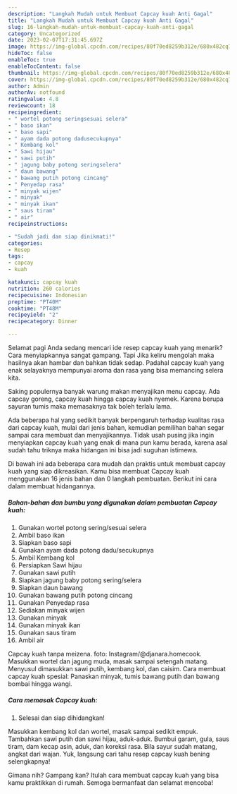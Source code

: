 ```yaml
---
description: "Langkah Mudah untuk Membuat Capcay kuah Anti Gagal"
title: "Langkah Mudah untuk Membuat Capcay kuah Anti Gagal"
slug: 16-langkah-mudah-untuk-membuat-capcay-kuah-anti-gagal
category: Uncategorized
date: 2023-02-07T17:31:45.697Z
image: https://img-global.cpcdn.com/recipes/80f70ed8259b312e/680x482cq70/capcay-kuah-foto-resep-utama.jpg
hideToc: false
enableToc: true
enableTocContent: false
thumbnail: https://img-global.cpcdn.com/recipes/80f70ed8259b312e/680x482cq70/capcay-kuah-foto-resep-utama.jpg
cover: https://img-global.cpcdn.com/recipes/80f70ed8259b312e/680x482cq70/capcay-kuah-foto-resep-utama.jpg
author: Admin
authorAv: notfound
ratingvalue: 4.8
reviewcount: 18
recipeingredient:
- " wortel potong seringsesuai selera"
- " baso ikan"
- " baso sapi"
- " ayam dada potong dadusecukupnya"
- " Kembang kol"
- " Sawi hijau"
- " sawi putih"
- " jagung baby potong seringselera"
- " daun bawang"
- " bawang putih potong cincang"
- " Penyedap rasa"
- " minyak wijen"
- " minyak"
- " minyak ikan"
- " saus tiram"
- " air"
recipeinstructions:

- "Sudah jadi dan siap dinikmati!"
categories:
- Resep
tags:
- capcay
- kuah

katakunci: capcay kuah 
nutrition: 260 calories
recipecuisine: Indonesian
preptime: "PT40M"
cooktime: "PT48M"
recipeyield: "2"
recipecategory: Dinner

---
```



Selamat pagi Anda sedang mencari ide resep capcay kuah yang menarik? Cara menyiapkannya sangat gampang. Tapi Jika keliru mengolah maka hasilnya akan hambar dan bahkan tidak sedap. Padahal capcay kuah yang enak selayaknya mempunyai aroma dan rasa yang bisa memancing selera kita.


Saking populernya banyak warung makan menyajikan menu capcay. Ada capcay goreng, capcay kuah hingga capcay kuah nyemek. Karena berupa sayuran tumis maka memasaknya tak boleh terlalu lama.

Ada beberapa hal yang sedikit banyak berpengaruh terhadap kualitas rasa dari capcay kuah, mulai dari jenis bahan, kemudian pemilihan bahan segar sampai cara membuat dan menyajikannya. Tidak usah pusing jika ingin menyiapkan capcay kuah yang enak di mana pun kamu berada, karena asal sudah tahu triknya maka hidangan ini bisa jadi suguhan istimewa.


Di bawah ini ada beberapa cara mudah dan praktis untuk membuat capcay kuah yang siap dikreasikan. Kamu bisa membuat Capcay kuah menggunakan 16 jenis bahan dan 0 langkah pembuatan. Berikut ini cara dalam membuat hidangannya.

<!--inarticleads1-->

##### Bahan-bahan dan bumbu yang digunakan dalam pembuatan Capcay kuah:

1. Gunakan  wortel potong sering/sesuai selera
1. Ambil  baso ikan
1. Siapkan  baso sapi
1. Gunakan  ayam dada potong dadu/secukupnya
1. Ambil  Kembang kol
1. Persiapkan  Sawi hijau
1. Gunakan  sawi putih
1. Siapkan  jagung baby potong sering/selera
1. Siapkan  daun bawang
1. Gunakan  bawang putih potong cincang
1. Gunakan  Penyedap rasa
1. Sediakan  minyak wijen
1. Gunakan  minyak
1. Gunakan  minyak ikan
1. Gunakan  saus tiram
1. Ambil  air


Capcay kuah tanpa meizena. foto: Instagram/@djanara.homecook. Masukkan wortel dan jagung muda, masak sampai setengah matang. Menyusul dimasukkan sawi putih, kembang kol, dan caisim. Cara membuat capcay kuah spesial: Panaskan minyak, tumis bawang putih dan bawang bombai hingga wangi. 

<!--inarticleads2-->

##### Cara memasak Capcay kuah:


1. Selesai dan siap dihidangkan!

Masukkan kembang kol dan wortel, masak sampai sedikit empuk. Tambahkan sawi putih dan sawi hijau, aduk-aduk. Bumbui garam, gula, saus tiram, dam kecap asin, aduk, dan koreksi rasa. Bila sayur sudah matang, angkat dari wajan. Yuk, langsung cari tahu resep capcay kuah bening selengkapnya! 

Gimana nih? Gampang kan? Itulah cara membuat capcay kuah yang bisa kamu praktikkan di rumah. Semoga bermanfaat dan selamat mencoba!
